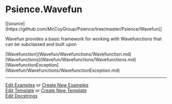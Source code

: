 # <a id="Psience.Wavefun">Psience.Wavefun</a> 
<div class="docs-source-link" markdown="1">
[[source](https://github.com/McCoyGroup/Psience/tree/master/Psience/Wavefun)]
</div>
    
Wavefun provides a basic framework for working with Wavefunctions that can be subclassed and built upon

<div class="container alert alert-secondary bg-light">
  <div class="row">
   <div class="col" markdown="1">
[Wavefunction](Wavefun/Wavefunctions/Wavefunction.md)   
</div>
   <div class="col" markdown="1">
[Wavefunctions](Wavefun/Wavefunctions/Wavefunctions.md)   
</div>
   <div class="col" markdown="1">
[WavefunctionException](Wavefun/Wavefunctions/WavefunctionException.md)   
</div>
</div>
  <div class="row">
   <div class="col" markdown="1">
   
</div>
   <div class="col" markdown="1">
   
</div>
   <div class="col" markdown="1">
   
</div>
</div>
</div>





___

[Edit Examples](https://github.com/McCoyGroup/Psience/edit/master/ci/examples/Psience/Wavefun.md) or 
[Create New Examples](https://github.com/McCoyGroup/Psience/new/master/?filename=ci/examples/Psience/Wavefun.md) <br/>
[Edit Template](https://github.com/McCoyGroup/Psience/edit/master/ci/docs/Psience/Wavefun.md) or 
[Create New Template](https://github.com/McCoyGroup/Psience/new/master/?filename=ci/docs/templates/Psience/Wavefun.md) <br/>
[Edit Docstrings](https://github.com/McCoyGroup/Psience/edit/master/Psience/Wavefun/__init__.py?message=Update%20Docs)